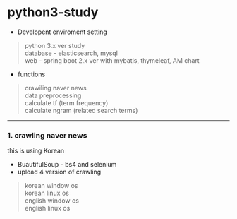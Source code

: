 # python3-study
- Developent enviroment setting

> python 3.x ver study   
> database - elasticsearch, mysql   
> web - spring boot 2.x ver with mybatis, thymeleaf, AM chart   
   
- functions
> crawiling naver news   
> data preprocessing    
> calculate tf (term frequency)   
> calculate ngram (related search terms)  
   
***
### 1. crawling naver news
this is using Korean   
- BuautifulSoup - bs4 and selenium   
- upload 4 version of crawling   
> korean window os   
> korean linux os   
> english window os   
> english linux os   

